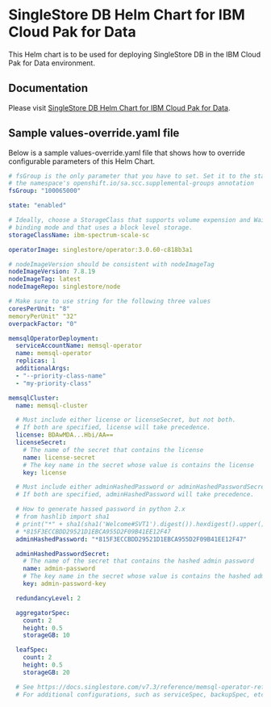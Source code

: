 # SingleStore DB Helm Chart for IBM Cloud Pak for Data

This Helm chart is to be used for deploying SingleStore DB in the IBM Cloud Pak for Data environment.

## Documentation

Please visit [SingleStore DB Helm Chart for IBM Cloud Pak for Data](https://hoangton.github.io/ss-cp4d).

## Sample values-override.yaml file
Below is a sample values-override.yaml file that shows how to override 
configurable parameters of this Helm Chart.

```yaml
# fsGroup is the only parameter that you have to set. Set it to the starting value of 
# the namespace's openshift.io/sa.scc.supplemental-groups annotation
fsGroup: "100065000"

state: "enabled"

# Ideally, choose a StorageClass that supports volume expension and WaitForFirstConsumer
# binding mode and that uses a block level storage.
storageClassName: ibm-spectrum-scale-sc

operatorImage: singlestore/operator:3.0.60-c818b3a1

# nodeImageVersion should be consistent with nodeImageTag
nodeImageVersion: 7.8.19
nodeImageTag: latest
nodeImageRepo: singlestore/node

# Make sure to use string for the following three values
coresPerUnit: "8"
memoryPerUnit" "32"
overpackFactor: "0"

memsqlOperatorDeployment:
  serviceAccountName: memsql-operator
  name: memsql-operator
  replicas: 1
  additionalArgs:
  - "--priority-class-name"
  - "my-priority-class"

memsqlCluster:
  name: memsql-cluster

  # Must include either license or licenseSecret, but not both.
  # If both are specified, license will take precedence.
  license: BDAwMDA...Hbi/AA==
  licenseSecret:
    # The name of the secret that contains the license
    name: license-secret
    # The key name in the secret whose value is contains the license
    key: license

  # Must include either adminHashedPassword or adminHashedPasswordSecret, but not both.
  # If both are specified, adminHashedPassword will take precedence.

  # How to generate hassed password in python 2.x
  # from hashlib import sha1
  # print("*" + sha1(sha1('Welcome#SVT1').digest()).hexdigest().upper())
  # *815F3ECCBDD29521D1EBCA955D2F09B41EE12F47
  adminHashedPassword: "*815F3ECCBDD29521D1EBCA955D2F09B41EE12F47"

  adminHashedPasswordSecret:
    # The name of the secret that contains the hashed admin password
    name: admin-password
    # The key name in the secret whose value is contains the hashed admin password
    key: admin-password-key

  redundancyLevel: 2

  aggregatorSpec:
    count: 2
    height: 0.5
    storageGB: 10

  leafSpec:
    count: 2
    height: 0.5
    storageGB: 20

  # See https://docs.singlestore.com/v7.3/reference/memsql-operator-reference/memsql-operator-reference-overview/
  # For additional configurations, such as serviceSpec, backupSpec, etc.
```

